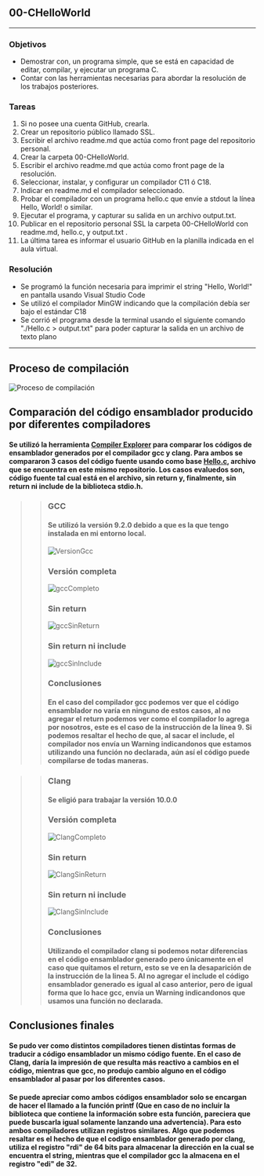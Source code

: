 ## 00-CHelloWorld

------------


### Objetivos
- Demostrar con, un programa simple, que se está en capacidad de editar,
compilar, y ejecutar un programa C.
- Contar con las herramientas necesarias para abordar la resolución de los
trabajos posteriores.

### Tareas
1. Si no posee una cuenta GitHub, crearla.
2. Crear un repositorio público llamado SSL.
3. Escribir el archivo readme.md que actúa como front page del repositorio personal.
4. Crear la carpeta 00-CHelloWorld.
5. Escribir el archivo readme.md que actúa como front page de la resolución.
6. Seleccionar, instalar, y configurar un compilador C11 ó C18.
7. Indicar en readme.md el compilador seleccionado.
8. Probar el compilador con un programa hello.c que envíe a stdout la línea Hello, World! o similar.
9. Ejecutar el programa, y capturar su salida en un archivo output.txt.
10. Publicar en el repositorio personal SSL la carpeta 00-CHelloWorld con readme.md, hello.c, y output.txt .
11. La última tarea es informar el usuario GitHub en la planilla indicada en el aula virtual.

### Resolución
- Se programó la función necesaria para imprimir el string "Hello, World!" en pantalla usando Visual Studio Code
- Se utilizó el compilador MinGW indicando que la compilación debía ser bajo el estándar C18
- Se corrió el programa desde la terminal usando el siguiente comando "./Hello.c > output.txt" para poder capturar la salida en un archivo de texto plano

------------

## Proceso de compilación
![Proceso de compilación](https://user-images.githubusercontent.com/63465251/115128763-85a55000-9fb6-11eb-9880-84a46648b7e7.jpeg)

## Comparación del código ensamblador producido por diferentes compiladores

#### Se utilizó la herramienta [Compiler Explorer](https://godbolt.org/) para comparar los códigos de ensamblador generados por el compilador gcc y clang. Para ambos se compararon 3 casos del código fuente usando como base [Hello.c](https://github.com/MosmannJuan/SSL/blob/main/00-CHelloWorld/Hello.c), archivo que se encuentra en este mismo repositorio. Los casos evaluedos son, código fuente tal cual está en el archivo, sin return y, finalmente, sin return ni include de la biblioteca stdio.h.

>> ### GCC
>> #### Se utilizó la versión 9.2.0 debido a que es la que tengo instalada en mi entorno local.
>> ![VersionGcc](https://user-images.githubusercontent.com/63465251/115166860-a5f30e80-a08b-11eb-9962-238b6d822bde.jpg)
>> ### Versión completa
>> ![gccCompleto](https://user-images.githubusercontent.com/63465251/115166886-be632900-a08b-11eb-8134-2384dd5a44be.jpg)
>> ### Sin return
>> ![gccSinReturn](https://user-images.githubusercontent.com/63465251/115166917-dfc41500-a08b-11eb-90bc-a0aa079a9450.jpg)
>> ### Sin return ni include
>> ![gccSinInclude](https://user-images.githubusercontent.com/63465251/115166937-f8ccc600-a08b-11eb-818b-c9e7030f9792.jpg)
>> ### Conclusiones
>> #### En el caso del compilador gcc podemos ver que el código ensamblador no varía en ninguno de estos casos, al no agregar el return podemos ver como el compilador lo agrega por nosotros, este es el caso de la instrucción de la línea 9. Si podemos resaltar el hecho de que, al sacar el include, el compilador nos envía un Warning indicandonos que estamos utilizando una función no declarada, aún así el código puede compilarse de todas maneras.


>> ### Clang
>> #### Se eligió para trabajar la versión 10.0.0
>> ### Versión completa
>> ![ClangCompleto](https://user-images.githubusercontent.com/63465251/115167268-4dbd0c00-a08d-11eb-95eb-f8aac8dadb4d.jpg)
>> ### Sin return
>> ![ClangSinReturn](https://user-images.githubusercontent.com/63465251/115167284-5c0b2800-a08d-11eb-9712-7a2ca79e7209.jpg)
>> ### Sin return ni include
>> ![ClangSinInclude](https://user-images.githubusercontent.com/63465251/115167298-688f8080-a08d-11eb-9885-6a7988c2b737.jpg)
>> ### Conclusiones
>> #### Utilizando el compilador clang si podemos notar diferencias en el código ensamblador generado pero únicamente en el caso que quitamos el return, esto se ve en la desaparición de la instrucción de la linea 5. Al no agregar el include el código ensamblador generado es igual al caso anterior, pero de igual forma que lo hace gcc, envía un Warning indicandonos que usamos una función no declarada.


## Conclusiones finales

#### Se pudo ver como distintos compiladores tienen distintas formas de traducir a código ensamblador un mismo código fuente. En el caso de Clang, daría la impresión de que resulta más reactivo a cambios en el código, mientras que gcc, no produjo cambio alguno en el código ensamblador al pasar por los diferentes casos.
#### Se puede apreciar como ambos códigos ensamblador solo se encargan de hacer el llamado a la función printf (Que en caso de no incluir la biblioteca que contiene la información sobre esta función, pareciera que puede buscarla igual solamente lanzando una advertencia). Para esto ambos compiladores utilizan registros similares. Algo que podemos resaltar es el hecho de que el codigo ensamblador generado por clang, utiliza el registro "rdi" de 64 bits para almacenar la dirección en la cual se encuentra el string, mientras que el compilador gcc la almacena en el registro "edi" de 32.

 
